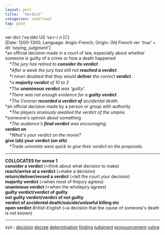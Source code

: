 ```yaml
---
layout: post
title:  "Verdict"
categories: undefined
tag: good
---
```

<DIV style="MARGIN: 0px 0px 5px">ver<B>·</B>dict /ˈvəːdɪkt US ˈvəːr-/ <I>n</I> [C] <BR>[Date: 1200-1300; Language: Anglo-French; Origin: <I>Old French</I> ver <I>'true'</I> + dit <I>'saying, judgment'</I>]<BR>*an official decision made in a court of law, especially about whether someone is guilty of a crime or how a death happened<BR>　*<I>The jury has retired to <B>consider its verdict</B> .</I><BR>　*<I>After a week the jury had still not <B>reached a verdict</B> .</I><BR>　*<I>I never doubted that they would <B>deliver</B> the correct <B>verdict</B> .</I><BR>　*<I>a <B>majority verdict</B> of 10 to 2</I><BR>　*<I>The <B>unanimous verdict</B> was 'guilty'.</I><BR>　*<I>There was not enough evidence for a <B>guilty verdict</B> .</I><BR>　*<I>The Coroner <B>recorded a verdict of</B> accidental death.</I><BR>*an official decision made by a person or group with authority<BR>　*<I>The players anxiously awaited the verdict of the umpire.</I><BR>*someone's opinion about something<BR>　*<I>The audience's <B>final verdict</B> was encouraging.</I><BR><B>verdict on</B><BR>　*<I>What's your verdict on the movie?</I><BR><B>give (sb) your verdict (on sth)</B><BR>　*<I>Trade unionists were quick to give their verdict on the proposals.</I>
<HR>
<B>COLLOCATES for sense 1</B> <BR><B>consider a verdict</B> (=think about what decision to make) <BR><B>reach/arrive at a verdict</B> (=make a decision) <BR><B>return/deliver/record a verdict</B> (=tell the court your decision) <BR><B>majority verdict</B> (=when most of thejury agrees) <BR><B>unanimous verdict</B> (=when the wholejury agrees) <BR><B>guilty verdict/verdict of guilty</B> <BR><B>not guilty verdict/verdict of not guilty</B> <BR><B>verdict of accidental death/suicide/unlawful killing etc</B> <BR><B>open verdict</B> <I>British English</I> (=a decision that the cause of someone's death is not known) 
<HR>
</DIV>
<DIV style="MARGIN: 0px 0px 5px">
<DIV style="MARGIN: 4px 0px">syn.: <A href="{{ site.baseurl }}/decision"><U>decision</U></A> <A href="{{ site.baseurl }}/decree"><U>decree</U></A> <A href="{{ site.baseurl }}/determination"><U>determination</U></A> <A href="{{ site.baseurl }}/finding"><U>finding</U></A> <A href="{{ site.baseurl }}/judgment"><U>judgment</U></A> <A href="{{ site.baseurl }}/pronouncement"><U>pronouncement</U></A> <A href="{{ site.baseurl }}/ruling"><U>ruling</U></A></DIV></DIV>

